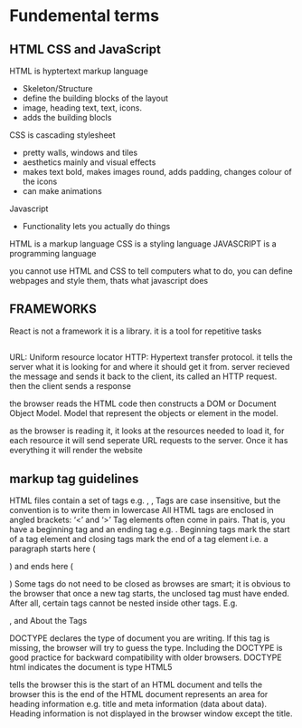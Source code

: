 # Fundemental terms

## HTML CSS and JavaScript
HTML is hyptertext markup language
- Skeleton/Structure
- define the building blocks of the layout
- image, heading text, text, icons.
- adds the building blocls

CSS is cascading stylesheet
- pretty walls, windows and tiles
- aesthetics mainly and visual effects
- makes text bold, makes images round, adds padding, changes colour of the icons
- can make animations

Javascript
- Functionality lets you actually do things

HTML is a markup language
CSS is a styling language
JAVASCRIPT is a programming language

you cannot use HTML and CSS to tell computers what to do, you can define webpages and style them, thats what javascript does

## FRAMEWORKS

React is not a framework it is a library. it is a tool for repetitive tasks

##

URL: Uniform resource locator
HTTP: Hypertext transfer protocol. it tells the server what it is looking for and where it should get it from. server recieved the message and sends it back to the client, its called an HTTP request. then the client sends a response

the browser reads the HTML code then constructs a DOM or Document Object Model. Model that represent the objects or element in the model.

as the browser is reading it, it looks at the resources needed to load it, for each resource it will send seperate URL requests to the server. Once it has everything it will render the website 


## markup tag guidelines

HTML files contain a set of tags e.g. <head></head>, <title></title>, <em></em>
Tags are case insensitive, but the convention is to write them in lowercase
All HTML tags are enclosed in angled brackets: ‘<’ and ‘>’
Tag elements often come in pairs. That is, you have a beginning tag and an ending tag e.g. <html></html>. Beginning tags mark the start of a tag element and closing tags mark the end of a tag element i.e. a paragraph starts here (<p>) and ends here (</p>)
Some tags do not need to be closed as browses are smart; it is obvious to the browser that once a new tag starts, the unclosed tag must have ended. After all, certain tags cannot be nested inside other tags. E.g. <p>, <html> and <body>
About the Tags

DOCTYPE declares the type of document you are writing. If this tag is missing, the browser will try to guess the type. Including the DOCTYPE is good practice for backward compatibility with older browsers. DOCTYPE html indicates the document is type HTML5

<html> tells the browser this is the start of an HTML document and </html> tells the browser this is the end of the HTML document

<head> represents an area for heading information e.g. title and meta information (data about data). Heading information is not displayed in the browser window except the title.

<title> contains the title of your document. The title is displayed in the browser's caption:
HTMLa5tags.png

<body> contains text that will be displayed in the browser

<h1>, <h2>, <h3> represent headings. <h1> is the largest heading and <h6> is the smallest heading

<ol> defines an ordered (numbered) list. Inside the <ol> tag, you need to mark the individual list item element by using the <li> tag (list items)

<ul> is similar to <ol> except it defines an unordered list. This means individual <li> tags will define bulleted list items

<p> is a paragraph tag with an automatic line break afterwards

<em> defines text to be emphasised (the browser default displays this tag with an italic effect)

<strong> mark-up important text (the browser default displays this tag with a bold effect)

Notice we can also have nesting of tags to define an emphasised and important text. This is common in HTML: <strong><em> ...</strong></em>


to go down a folder you do "../image.png"

to navigate to another folder "foldername/image.png"

to go to the same folder "image.png"